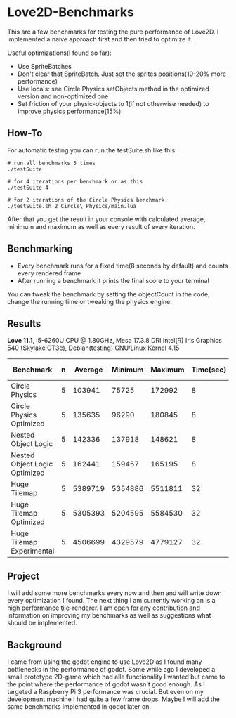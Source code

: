 # Love2D-Benchmarks

This are a few benchmarks for testing the pure performance of Love2D. I implemented a naive approach first and then tried to optimize it.

Useful optimizations(I found so far):
- Use SpriteBatches
- Don't clear that SpriteBatch. Just set the sprites positions(10-20% more performance)
- Use locals: see Circle Physics setObjects method in the optimized version and non-optimized one
- Set friction of your physic-objects to 1(if not otherwise needed) to improve physics performance(15%)
  

## How-To
For automatic testing you can run the testSuite.sh like this: 

    # run all benchmarks 5 times
    ./testSuite
    
    # for 4 iterations per benchmark or as this 
    ./testSuite 4
    
    # for 2 iterations of the Circle Physics benchmark.  
    ./testSuite.sh 2 Circle\ Physics/main.lua 
    
After that you get the result in your console with calculated average, minimum and maximum as well as every result of every iteration.

## Benchmarking
- Every benchmark runs for a fixed time(8 seconds by default) and counts every rendered frame
- After running a benchmark it prints the final score to your terminal

You can tweak the benchmark by setting the objectCount in the code, change the running time or tweaking the physics engine.

## Results

**Love 11.1**, i5-6260U CPU @ 1.80GHz, Mesa 17.3.8 DRI Intel(R) Iris Graphics 540 (Skylake GT3e), Debian(testing) GNU/Linux Kernel 4.15

| Benchmark | n | Average | Minimum | Maximum | Time(sec) | Object Count |
| --- | --- | --- | --- | --- | --- | --- |
| Circle Physics | 5 | 103941 | 75725 | 172992 | 8 | 2000 |
| Circle Physics Optimized | 5 | 135635 | 96290 | 180845 | 8 | 2000 |
| Nested Object Logic | 5 | 142336 | 137918 | 148621 | 8 | 25000 |
| Nested Object Logic Optimized | 5 | 162441 | 159457 | 165195 | 8 | 25000 |
| Huge Tilemap | 5 | 5389719 | 5354886 | 5511811 | 32 | 512x512 |
| Huge Tilemap Optimized | 5 | 5305393 | 5204595 | 5584530 | 32 | 512x512 |
| Huge Tilemap Experimental | 5 | 4506699 | 4329579 | 4779127 | 32 | 512x512 |

## Project
I will add some more benchmarks every now and then and will write down every optimization I found. The next thing I am currently working on is a high performance tile-renderer.
I am open for any contribution and information on improving my benchmarks as well as suggestions what should be implemented.

## Background
I came from using the godot engine to use Love2D as I found many bottlenecks in the performance of godot. Some while ago I developed a small prototype 2D-game which had alle functionality I wanted but came to the point where the performance of godot wasn't good enough. As I targeted a Raspberry Pi 3 performance was crucial. But even on my development machine I had quite a few frame drops. Maybe I will add the same benchmarks implemented in godot later on.
